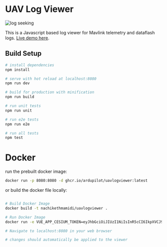 # UAV Log Viewer

![log seeking](preview.gif "Logo Title Text 1")

 This is a Javascript based log viewer for Mavlink telemetry and dataflash logs.
 [Live demo here](http://plot.ardupilot.org).

## Build Setup

``` bash
# install dependencies
npm install

# serve with hot reload at localhost:8080
npm run dev

# build for production with minification
npm run build

# run unit tests
npm run unit

# run e2e tests
npm run e2e

# run all tests
npm test
```

# Docker

run the prebuilt docker image:

``` bash
docker run -p 8080:8080 -d ghcr.io/ardupilot/uavlogviewer:latest

```

or build the docker file locally:

``` bash

# Build Docker Image
docker build -t nachikethmamidi/uavlogviewer .

# Run Docker Image
docker run -e VUE_APP_CESIUM_TOKEN=eyJhbGciOiJIUzI1NiIsInR5cCI6IkpXVCJ9.eyJqdGkiOiJiOWYyM2ZjNy04MzgzLTQ2MjQtOWQ3Ny0yZDhhZTMyNjUyNTIiLCJpZCI6MzA4NjgxLCJpYXQiOjE3NDg5ODU1MDF9.XbPDkTDQDu5w4yzUcjrJOiXL82hn8D5AOketVrBlH5s -it -p 8080:8080 -v ${PWD}:/usr/src/app nachikethmamidi/uavlogviewer

# Navigate to localhost:8080 in your web browser

# changes should automatically be applied to the viewer

```
